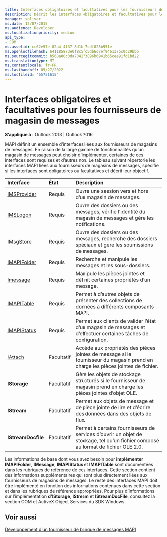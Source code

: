```yaml
---
title: Interfaces obligatoires et facultatives pour les fournisseurs de magasin de messages
description: Décrit les interfaces obligatoires et facultatives pour les fournisseurs de magasins de messages. MAPI définit un ensemble d’interfaces liées aux fournisseurs de magasins de messages.
manager: soliver
ms.date: 12/07/2015
ms.audience: Developer
ms.localizationpriority: medium
api_type:
- COM
ms.assetid: cc62e57e-82a4-4f37-8d1b-7cdf828b951e
ms.openlocfilehash: 641185873e0f8c5fc5db6d7ef946137bc0c29bbb
ms.sourcegitcommit: b568a00c3da704273896b6941b65cee91fd1bd22
ms.translationtype: MT
ms.contentlocale: fr-FR
ms.lasthandoff: 05/27/2022
ms.locfileid: "65751615"
---
```

# <a name="required-and-optional-interfaces-for-message-store-providers"></a>Interfaces obligatoires et facultatives pour les fournisseurs de magasin de messages

 
  
**S’applique à** : Outlook 2013 | Outlook 2016 
  
MAPI définit un ensemble d’interfaces liées aux fournisseurs de magasins de messages. En raison de la large gamme de fonctionnalités qu’un magasin de messages peut choisir d’implémenter, certaines de ces interfaces sont requises et d’autres non. Le tableau suivant répertorie les interfaces MAPI liées aux fournisseurs de magasins de messages, spécifie si les interfaces sont obligatoires ou facultatives et décrit leur objectif.
  
|**Interface**|**État**|**Description**|
|:-----|:-----|:-----|
|[IMSProvider](imsprovideriunknown.md) <br/> |Requis  <br/> |Ouvre une session vers et hors d’un magasin de messages. |
|[IMSLogon](imslogoniunknown.md) <br/> |Requis  <br/> |Ouvre des dossiers ou des messages, vérifie l’identité du magasin de messages et gère les notifications. |
|[IMsgStore](imsgstoreimapiprop.md) <br/> |Requis  <br/> |Ouvre des dossiers ou des messages, recherche des dossiers spéciaux et gère les soumissions de messages. |
|[IMAPIFolder](imapifolderimapicontainer.md) <br/> |Requis  <br/> |Recherche et manipule les messages et les sous-dossiers. |
|[Imessage](imessageimapiprop.md) <br/> |Requis  <br/> |Manipule les pièces jointes et définit certaines propriétés d’un message. |
|[IMAPITable](imapitableiunknown.md) <br/> |Requis  <br/> |Permet à d’autres objets de présenter des collections de données à différents composants MAPI. |
|[IMAPIStatus](imapistatusimapiprop.md) <br/> |Requis  <br/> |Permet aux clients de valider l’état d’un magasin de messages et d’effectuer certaines tâches de configuration. |
|[IAttach](iattachimapiprop.md) <br/> |Facultatif  <br/> |Accède aux propriétés des pièces jointes de message si le fournisseur du magasin prend en charge les pièces jointes de fichier. |
|**IStorage** <br/> |Facultatif  <br/> |Gère les objets de stockage structurés si le fournisseur de magasin prend en charge les pièces jointes d’objet OLE. |
|**IStream** <br/> |Facultatif  <br/> |Permet aux objets de message et de pièce jointe de lire et d’écrire des données dans des objets de flux. |
|**IStreamDocfile** <br/> |Facultatif  <br/> |Permet à certains fournisseurs de services d’ouvrir un objet de stockage, tel qu’un fichier composé au format de fichier OLE 2.0. |
   
Les informations de base dont vous avez besoin pour **implémenter IMAPIFolder**, **IMessage**, **IMAPIStatus** et **IMAPITable** sont documentées dans les rubriques de référence de ces interfaces. Cette section contient des informations supplémentaires qui sont plus directement liées aux fournisseurs de magasins de messages. Le reste des interfaces MAPI doit être implémenté en fonction des informations contenues dans cette section et dans les rubriques de référence appropriées. Pour plus d’informations sur l’implémentation **d’IStorage**, **IStream** et **IStreamDocFile**, consultez la section COM et ActiveX Object Services du SDK Windows.
  
## <a name="see-also"></a>Voir aussi



[Développement d’un fournisseur de banque de messages MAPI](developing-a-mapi-message-store-provider.md)

